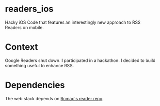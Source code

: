 readers_ios
===========

Hacky iOS Code that features an interestingly new approach to RSS Readers on mobile.

# Context

Google Readers shut down. I participated in a hackathon. I decided to build something useful to enhance RSS.

# Dependencies

The web stack depends on [Romac's reader repo](https://github.com/romac/reader/tree/hackathon). 
